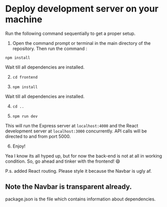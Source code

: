 # Deploy development server on your machine

Run the following command sequentially to get a proper setup.

1. Open the command prompt or terminal in the main directory of the repository.
Then run the command :

`npm install` 

Wait till all dependencies are installed.

2. `cd frontend`

3. `npm install`

Wait till all dependencies are installed.

4. `cd ..`

5. `npm run dev`

This will run the Express server at `localhost:4000` and the React development server
at `localhost:3000` concurrently. API calls will be directed to and from port 5000.

6. Enjoy!

Yea I know its all hyped up, but for now the back-end is not at all in working condition.
So, go ahead and tinker with the frontend! :smile:

P.s. added React routing. Please style it because the Navbar is ugly af.

## Note the Navbar is transparent already.

package.json is the file which contains information about dependencies.